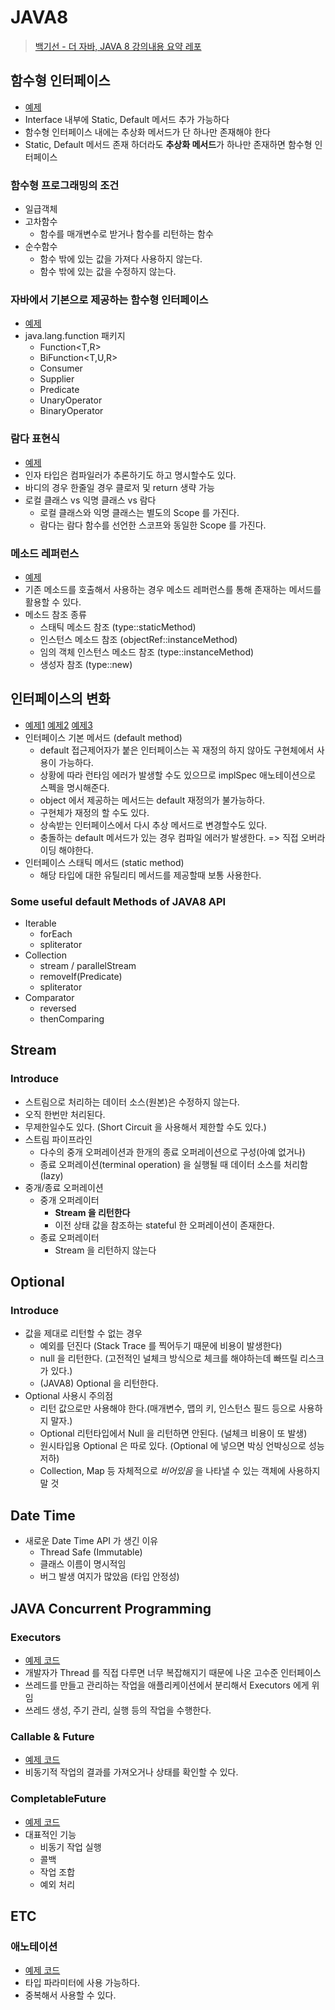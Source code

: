 # JAVA8

> [백기선 - 더 자바, JAVA 8 강의내용 요약 레포](https://www.inflearn.com/course/the-java-java8/dashboard) 


## 함수형 인터페이스
- [예제](./src/main/java/me/java8/RunSomething.java)
- Interface 내부에 Static, Default 메서드 추가 가능하다
- 함수형 인터페이스 내에는 추상화 메서드가 단 하나만 존재해야 한다
- Static, Default 메서드 존재 하더라도 **추상화 메서드**가 하나만 존재하면 함수형 인터페이스

### 함수형 프로그래밍의 조건
- 일급객체
- 고차함수
  - 함수를 매개변수로 받거나 함수를 리턴하는 함수
- 순수함수
  - 함수 밖에 있는 값을 가져다 사용하지 않는다.
  - 함수 밖에 있는 값을 수정하지 않는다.


### 자바에서 기본으로 제공하는 함수형 인터페이스
- [예제](./src/main/java/me/java8/BasicFunctionalInterfacesMain.java)
- java.lang.function 패키지
  - Function<T,R>
  - BiFunction<T,U,R>
  - Consumer<T>
  - Supplier<T>
  - Predicate<T>
  - UnaryOperator<T>
  - BinaryOperator<T>

### 람다 표현식
- [예제](./src/main/java/me/java8/LambdaMain.java)
- 인자 타입은 컴파일러가 추론하기도 하고 명시할수도 있다.
- 바디의 경우 한줄일 경우 클로저 및 return 생략 가능
- 로컬 클래스 vs 익명 클래스 vs 람다
  - 로컬 클래스와 익명 클래스는 별도의 Scope 를 가진다.
  - 람다는 람다 함수를 선언한 스코프와 동일한 Scope 를 가진다.

### 메소드 레퍼런스
- [예제](./src/main/java/me/java8/MethodReferenceMain.java)
- 기존 메소드를 호출해서 사용하는 경우 메소드 레퍼런스를 통해 존재하는 메서드를 활용할 수 있다.
- 메소드 참조 종류
  - 스태틱 메소드 참조 (type::staticMethod)
  - 인스턴스 메소드 참조 (objectRef::instanceMethod)
  - 임의 객체 인스턴스 메소드 참조 (type::instanceMethod)
  - 생성자 참조 (type::new)

## 인터페이스의 변화
- [예제1](./src/main/java/me/java8/DefaultFooMain.java) [예제2](./src/main/java/me/java8/DefaultFoo.java) [예제3](./src/main/java/me/java8/FooInterface.java)
- 인터페이스 기본 메서드 (default method)
  - default 접근제어자가 붙은 인터페이스는 꼭 재정의 하지 않아도 구현체에서 사용이 가능하다.
  - 상황에 따라 런타임 에러가 발생할 수도 있으므로 implSpec 애노테이션으로 스펙을 명시해준다.
  - object 에서 제공하는 메서드는 default 재정의가 불가능하다.
  - 구현체가 재정의 할 수도 있다.
  - 상속받는 인터페이스에서 다시 추상 메서드로 변경할수도 있다.
  - 충돌하는 default 메서드가 있는 경우 컴파일 에러가 발생한다. => 직접 오버라이딩 해야한다.
- 인터페이스 스태틱 메서드 (static method)
  - 해당 타입에 대한 유틸리티 메서드를 제공할때 보통 사용한다.

### Some useful default Methods of JAVA8 API
- Iterable
  - forEach
  - spliterator
- Collection
  - stream / parallelStream
  - removeIf(Predicate)
  - spliterator
- Comparator
  - reversed
  - thenComparing

## Stream
### Introduce
- 스트림으로 처리하는 데이터 소스(원본)은 수정하지 않는다.
- 오직 한번만 처리된다.
- 무제한일수도 있다. (Short Circuit 을 사용해서 제한할 수도 있다.)
- 스트림 파이프라인
  - 다수의 중개 오퍼레이션과 한개의 종료 오퍼레이션으로 구성(아예 없거나)
  - 종료 오퍼레이션(terminal operation) 을 실행될 때 데이터 소스를 처리함 (lazy)
- 중개/종료 오퍼레이션
  - 중개 오퍼레이터
    - **Stream 을 리턴한다**
    - 이전 상태 값을 참조하는 stateful 한 오퍼레이션이 존재한다.
  - 종료 오퍼레이터
    - Stream 을 리턴하지 않는다

## Optional
### Introduce
- 값을 제대로 리턴할 수 없는 경우
  - 예외를 던진다 (Stack Trace 를 찍어두기 때문에 비용이 발생한다)
  - null 을 리턴한다. (고전적인 널체크 방식으로 체크를 해야하는데 빠뜨릴 리스크가 있다.)
  - (JAVA8) Optional 을 리턴한다.
- Optional 사용시 주의점
  - 리턴 값으로만 사용해야 한다.(매개변수, 맵의 키, 인스턴스 필드 등으로 사용하지 말자.)
  - Optional 리턴타입에서 Null 을 리턴하면 안된다. (널체크 비용이 또 발생)
  - 원시타입용 Optional 은 따로 있다. (Optional 에 넣으면 박싱 언박싱으로 성능 저하)
  - Collection, Map 등 자체적으로 *비어있음* 을 나타낼 수 있는 객체에 사용하지 말 것

## Date Time
- 새로운 Date Time API 가 생긴 이유
  - Thread Safe (Immutable)
  - 클래스 이름이 명시적임
  - 버그 발생 여지가 많았음 (타입 안정성)

## JAVA Concurrent Programming
### Executors
- [예제 코드](./src/main/java/me/java8/section2/ConcurrentApp.java)
- 개발자가 Thread 를 직접 다루면 너무 복잡해지기 때문에 나온 고수준 인터페이스
- 쓰레드를 만들고 관리하는 작업을 애플리케이션에서 분리해서 Executors 에게 위임
- 쓰레드 생성, 주기 관리, 실행 등의 작업을 수행한다.

### Callable & Future
- [예제 코드](./src/main/java/me/java8/section2/CallableFutureApp.java)
- 비동기적 작업의 결과를 가져오거나 상태를 확인할 수 있다.

### CompletableFuture
- [예제 코드](./src/main/java/me/java8/section2/CompletableFutureApp.java)
- 대표적인 기능
  - 비동기 작업 실행
  - 콜백 
  - 작업 조합
  - 예외 처리

## ETC
### 애노테이션
- [예제 코드](./src/main/java/me/java8/section3/AnnotationApp.java)
- 타입 파라미터에 사용 가능하다.
- 중복해서 사용할 수 있다.



